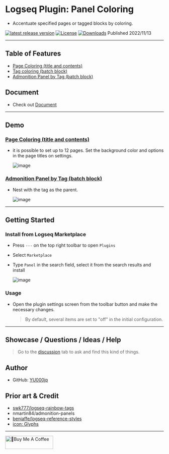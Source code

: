 # Logseq Plugin: Panel Coloring

- Accentuate specified pages or tagged blocks by coloring.

[![latest release version](https://img.shields.io/github/v/release/YU000jp/logseq-plugin-panel-coloring)](https://github.com/YU000jp/logseq-plugin-panel-coloring/releases)
[![License](https://img.shields.io/github/license/YU000jp/logseq-plugin-panel-coloring?color=blue)](https://github.com/YU000jp/logseq-plugin-panel-coloring/blob/main/LICENSE)
[![Downloads](https://img.shields.io/github/downloads/YU000jp/logseq-plugin-panel-coloring/total.svg)](https://github.com/YU000jp/logseq-plugin-panel-coloring/releases)
 Published 2022/11/13

---

## Table of Features

- [Page Coloring (title and contents)](https://github.com/YU000jp/logseq-plugin-panel-coloring/wiki/English-Document#page-coloring-title-and-contents)
- [Tag coloring (batch block)](https://github.com/YU000jp/logseq-plugin-panel-coloring/wiki/English-Document#tag-coloring-batch-block)
- [Admonition Panel by Tag (batch block)](https://github.com/YU000jp/logseq-plugin-panel-coloring/wiki/English-Document#admonition-panel-by-tag)

## Document

- Check out [Document](https://github.com/YU000jp/logseq-plugin-panel-coloring/wiki/English-Document#admonition-panel-by-tag)

---

## Demo

### [Page Coloring (title and contents)](https://github.com/YU000jp/logseq-plugin-panel-coloring/wiki/English-Document#admonition-panel-by-tag)

- it is possible to set up to 12 pages. Set the background color and options in the page titles on settings.

   ![image](https://user-images.githubusercontent.com/111847207/224817899-44220e25-3c28-4ea6-9f9a-5892241df95a.gif)

### [Admonition Panel by Tag (batch block)](https://github.com/YU000jp/logseq-plugin-panel-coloring/wiki/English-Document#admonition-panel-by-tag)

- Nest with the tag as the parent.

   ![image](https://user-images.githubusercontent.com/111847207/207467377-e307a412-b9c1-4889-b110-3f69e3f00007.png)

---

## Getting Started

### Install from Logseq Marketplace

- Press `---` on the top right toolbar to open `Plugins`

- Select `Marketplace`

- Type `Panel` in the search field, select it from the search results and install

   ![image](https://user-images.githubusercontent.com/111847207/229359195-84732952-d385-4689-af1e-2cc7cc9d491f.png)

### Usage

- Open the plugin settings screen from the toolbar button and make the necessary changes.
   > By default, several items are set to "off" in the initial configuration.

---

## Showcase / Questions / Ideas / Help

> Go to the [discussion](https://github.com/YU000jp/logseq-plugin-some-menu-extender/discussions) tab to ask and find this kind of things.

## Author

- GitHub: [YU000jp](https://github.com/YU000jp)

## Prior art & Credit

- [swk777/logseq-rainbow-tags](https://github.com/swk777/logseq-rainbow-tags)
- nmartin84/admonition-panels
- [benjaffe/logseq-reference-styles](https://github.com/benjaffe/logseq-reference-styles)
- [icon: Glyphs](https://glyphs.fyi/dir?i=venn&v=poly&w)

---

<a href="https://www.buymeacoffee.com/yu000japan" target="_blank"><img src="https://cdn.buymeacoffee.com/buttons/v2/default-violet.png" alt="🍌Buy Me A Coffee" style="height: 42px;width: 152px" ></a>
